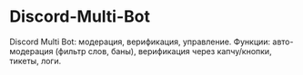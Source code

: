 # Discord-Multi-Bot
Discord Multi Bot: модерация, верификация, управление. Функции: авто-модерация (фильтр слов, баны), верификация через капчу/кнопки, тикеты, логи.
